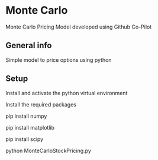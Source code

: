 # Monte Carlo
Monte Carlo Pricing Model developed using Github Co-Pilot

## General info
Simple model to price options using python

## Setup
Install and activate the python virtual environment

Install the required packages

pip install numpy

pip install matplotlib

pip install scipy

python MonteCarloStockPricing.py

